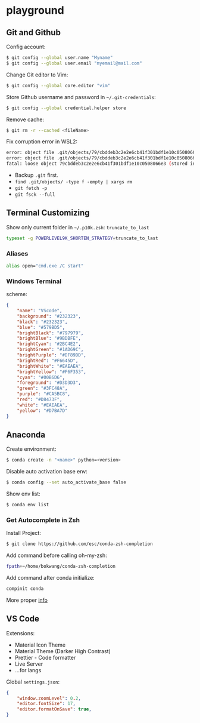 # playground

## Git and Github

Config account:
```bash
$ git config --global user.name "Myname"
$ git config --global user.email "myemail@mail.com"
```

Change Git editor to Vim:
```bash
$ git config --global core.editor "vim"
```

Store Github username and password in `~/.git-credentials`:
```bash
$ git config --global credential.helper store
```

Remove cache:
```bash
$ git rm -r --cached <fileName>
```

Fix corruption error in WSL2:
```bash
error: object file .git/objects/79/cbddeb3c2e2e6cb41f301bdf1e10c0508066e3 is empty
error: object file .git/objects/79/cbddeb3c2e2e6cb41f301bdf1e10c0508066e3 is empty
fatal: loose object 79cbddeb3c2e2e6cb41f301bdf1e10c0508066e3 (stored in .git/objects/79/cbddeb3c2e2e6cb41f301bdf1e10c0508066e3) is corrupt
```
* Backup `.git` first.
* `find .git/objects/ -type f -empty | xargs rm`
* `git fetch -p`
* `git fsck --full`

## Terminal Customizing

Show only current folder in `~/.p10k.zsh`: `truncate_to_last`
```bash
typeset -g POWERLEVEL9K_SHORTEN_STRATEGY=truncate_to_last
```

### Aliases

```bash
alias open="cmd.exe /C start"
```

### Windows Terminal

scheme:
```json
{
    "name": "VScode",
    "background": "#232323",
    "black": "#232323",
    "blue": "#579BD5",
    "brightBlack": "#797979",
    "brightBlue": "#9BDBFE",
    "brightCyan": "#2BC4E2",
    "brightGreen": "#1AD69C",
    "brightPurple": "#DF89DD",
    "brightRed": "#F6645D",
    "brightWhite": "#EAEAEA",
    "brightYellow": "#F6F353",
    "cyan": "#00B6D6",
    "foreground": "#D3D3D3",
    "green": "#3FC48A",
    "purple": "#CA5BC8",
    "red": "#D8473F",
    "white": "#EAEAEA",
    "yellow": "#D7BA7D"
}
```

## Anaconda

Create environment:
```bash
$ conda create -n "<name>" python=<version>
```

Disable auto activation base env:
```bash
$ conda config --set auto_activate_base false
```

Show env list:
```bash
$ conda env list
```

### Get Autocomplete in Zsh

Install Project:
```bash
$ git clone https://github.com/esc/conda-zsh-completion
```

Add command before calling oh-my-zsh:
```bash
fpath+=/home/bokwang/conda-zsh-completion
```

Add command after conda initialize:
```bash
compinit conda
```

More proper [info](https://github.com/esc/conda-zsh-completion)

## VS Code

Extensions:
* Material Icon Theme
* Material Theme (Darker High Contrast)
* Prettier - Code formatter
* Live Server
* ...for langs

Global `settings.json`:
```json
{
    "window.zoomLevel": 0.2,
    "editor.fontSize": 17,
    "editor.formatOnSave": true,
}
```
